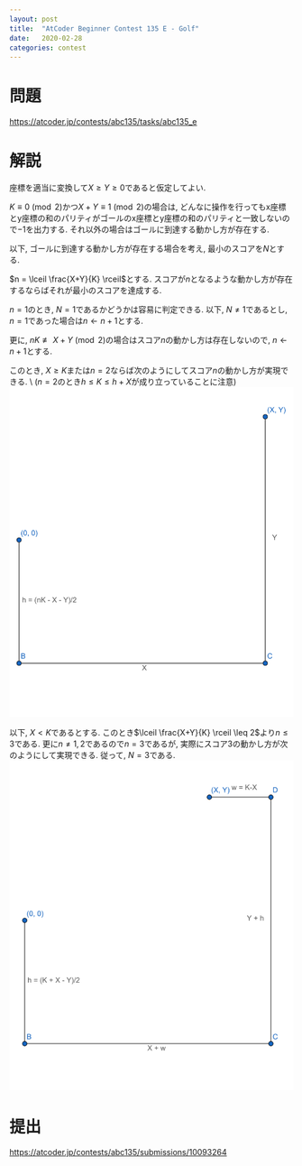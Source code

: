 ```yaml
---
layout: post
title:  "AtCoder Beginner Contest 135 E - Golf"
date:   2020-02-28
categories: contest
---
```


# 問題
<https://atcoder.jp/contests/abc135/tasks/abc135_e>

# 解説
座標を適当に変換して$X \geq Y \geq 0$であると仮定してよい.

$K \equiv 0 \pmod{2}$かつ$X+Y \equiv 1 \pmod{2}$の場合は, どんなに操作を行ってもx座標とy座標の和のパリティがゴールのx座標とy座標の和のパリティと一致しないので$-1$を出力する. それ以外の場合はゴールに到達する動かし方が存在する.

以下, ゴールに到達する動かし方が存在する場合を考え, 最小のスコアを$N$とする.

$n = \lceil \frac{X+Y}{K} \rceil$とする. スコアが$n$となるような動かし方が存在するならばそれが最小のスコアを達成する.

$n = 1$のとき, $N = 1$であるかどうかは容易に判定できる. 以下, $N \neq 1$であるとし, $n = 1$であった場合は$n \leftarrow n+1$とする.

更に, $n K \not\equiv X+Y \pmod{2}$の場合はスコア$n$の動かし方は存在しないので, $n \leftarrow n+1$とする.

このとき, $X \geq K$または$n = 2$ならば次のようにしてスコア$n$の動かし方が実現できる. \\
($n=2$のとき$h \leq K \leq h+X$が成り立っていることに注意)
![](/assets/images/abc135e1.png)

以下, $X < K$であるとする. このとき$\lceil \frac{X+Y}{K} \rceil \leq 2$より$n \leq 3$である. 更に$n \neq 1, 2$であるので$n = 3$であるが, 実際にスコア$3$の動かし方が次のようにして実現できる. 従って, $N = 3$である.
![](/assets/images/abc135e2.png)

# 提出
<https://atcoder.jp/contests/abc135/submissions/10093264>